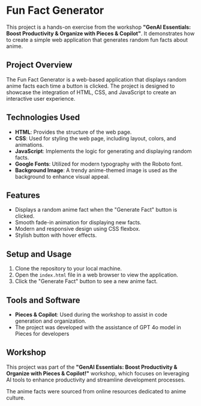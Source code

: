 # Fun Fact Generator

This project is a hands-on exercise from the workshop **"GenAI Essentials: Boost Productivity & Organize with Pieces & Copilot"**. It demonstrates how to create a simple web application that generates random fun facts about anime.

## Project Overview

The Fun Fact Generator is a web-based application that displays random anime facts each time a button is clicked. The project is designed to showcase the integration of HTML, CSS, and JavaScript to create an interactive user experience.

## Technologies Used

- **HTML**: Provides the structure of the web page.
- **CSS**: Used for styling the web page, including layout, colors, and animations.
- **JavaScript**: Implements the logic for generating and displaying random facts.
- **Google Fonts**: Utilized for modern typography with the Roboto font.
- **Background Image**: A trendy anime-themed image is used as the background to enhance visual appeal.

## Features

- Displays a random anime fact when the "Generate Fact" button is clicked.
- Smooth fade-in animation for displaying new facts.
- Modern and responsive design using CSS flexbox.
- Stylish button with hover effects.

## Setup and Usage

1. Clone the repository to your local machine.
2. Open the `index.html` file in a web browser to view the application.
3. Click the "Generate Fact" button to see a new anime fact.

## Tools and Software

- **Pieces & Copilot**: Used during the workshop to assist in code generation and organization.
- The project was developed with the assistance of GPT 4o model in Pieces for developers

## Workshop

This project was part of the **"GenAI Essentials: Boost Productivity & Organize with Pieces & Copilot!"** workshop, which focuses on leveraging AI tools to enhance productivity and streamline development processes.

The anime facts were sourced from online resources dedicated to anime culture.

